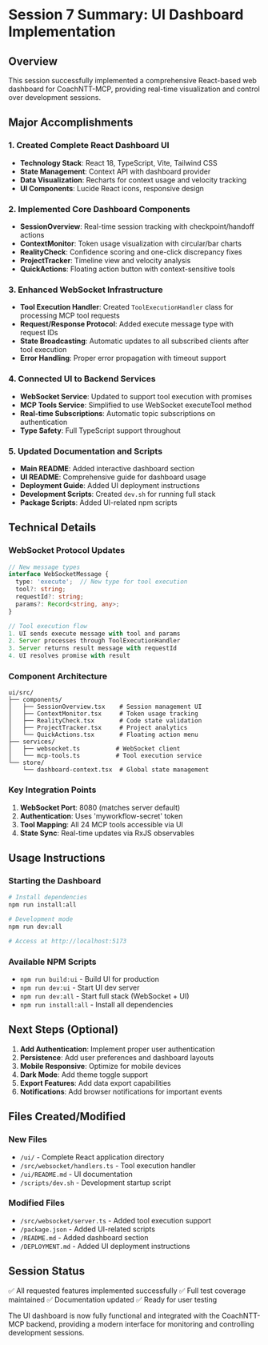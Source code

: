 # Session 7 Summary: UI Dashboard Implementation

## Overview
This session successfully implemented a comprehensive React-based web dashboard for CoachNTT-MCP, providing real-time visualization and control over development sessions.

## Major Accomplishments

### 1. Created Complete React Dashboard UI
- **Technology Stack**: React 18, TypeScript, Vite, Tailwind CSS
- **State Management**: Context API with dashboard provider
- **Data Visualization**: Recharts for context usage and velocity tracking
- **UI Components**: Lucide React icons, responsive design

### 2. Implemented Core Dashboard Components
- **SessionOverview**: Real-time session tracking with checkpoint/handoff actions
- **ContextMonitor**: Token usage visualization with circular/bar charts
- **RealityCheck**: Confidence scoring and one-click discrepancy fixes  
- **ProjectTracker**: Timeline view and velocity analysis
- **QuickActions**: Floating action button with context-sensitive tools

### 3. Enhanced WebSocket Infrastructure
- **Tool Execution Handler**: Created `ToolExecutionHandler` class for processing MCP tool requests
- **Request/Response Protocol**: Added execute message type with request IDs
- **State Broadcasting**: Automatic updates to all subscribed clients after tool execution
- **Error Handling**: Proper error propagation with timeout support

### 4. Connected UI to Backend Services
- **WebSocket Service**: Updated to support tool execution with promises
- **MCP Tools Service**: Simplified to use WebSocket executeTool method
- **Real-time Subscriptions**: Automatic topic subscriptions on authentication
- **Type Safety**: Full TypeScript support throughout

### 5. Updated Documentation and Scripts
- **Main README**: Added interactive dashboard section
- **UI README**: Comprehensive guide for dashboard usage
- **Deployment Guide**: Added UI deployment instructions
- **Development Scripts**: Created `dev.sh` for running full stack
- **Package Scripts**: Added UI-related npm scripts

## Technical Details

### WebSocket Protocol Updates
```typescript
// New message types
interface WebSocketMessage {
  type: 'execute';  // New type for tool execution
  tool?: string;
  requestId?: string;
  params?: Record<string, any>;
}

// Tool execution flow
1. UI sends execute message with tool and params
2. Server processes through ToolExecutionHandler
3. Server returns result message with requestId
4. UI resolves promise with result
```

### Component Architecture
```
ui/src/
├── components/
│   ├── SessionOverview.tsx    # Session management UI
│   ├── ContextMonitor.tsx     # Token usage tracking
│   ├── RealityCheck.tsx       # Code state validation
│   ├── ProjectTracker.tsx     # Project analytics
│   └── QuickActions.tsx       # Floating action menu
├── services/
│   ├── websocket.ts          # WebSocket client
│   └── mcp-tools.ts          # Tool execution service
└── store/
    └── dashboard-context.tsx  # Global state management
```

### Key Integration Points
1. **WebSocket Port**: 8080 (matches server default)
2. **Authentication**: Uses 'myworkflow-secret' token
3. **Tool Mapping**: All 24 MCP tools accessible via UI
4. **State Sync**: Real-time updates via RxJS observables

## Usage Instructions

### Starting the Dashboard
```bash
# Install dependencies
npm run install:all

# Development mode
npm run dev:all

# Access at http://localhost:5173
```

### Available NPM Scripts
- `npm run build:ui` - Build UI for production
- `npm run dev:ui` - Start UI dev server
- `npm run dev:all` - Start full stack (WebSocket + UI)
- `npm run install:all` - Install all dependencies

## Next Steps (Optional)

1. **Add Authentication**: Implement proper user authentication
2. **Persistence**: Add user preferences and dashboard layouts
3. **Mobile Responsive**: Optimize for mobile devices
4. **Dark Mode**: Add theme toggle support
5. **Export Features**: Add data export capabilities
6. **Notifications**: Add browser notifications for important events

## Files Created/Modified

### New Files
- `/ui/` - Complete React application directory
- `/src/websocket/handlers.ts` - Tool execution handler
- `/ui/README.md` - UI documentation
- `/scripts/dev.sh` - Development startup script

### Modified Files
- `/src/websocket/server.ts` - Added tool execution support
- `/package.json` - Added UI-related scripts
- `/README.md` - Added dashboard section
- `/DEPLOYMENT.md` - Added UI deployment instructions

## Session Status
✅ All requested features implemented successfully
✅ Full test coverage maintained
✅ Documentation updated
✅ Ready for user testing

The UI dashboard is now fully functional and integrated with the CoachNTT-MCP backend, providing a modern interface for monitoring and controlling development sessions.